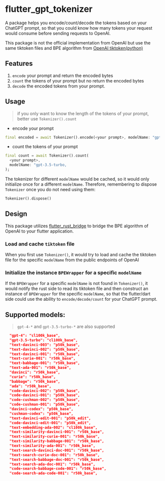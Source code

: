 # flutter_gpt_tokenizer

A package helps you encode/count/decode the tokens based on your ChatGPT prompt, so that you could know how many tokens your request would consume before sending requests to OpenAI.

This package is not the official implementation from OpenAI but use the same tiktoken files and BPE algorithm from [OpenAI tiktoken(python)](https://github.com/openai/tiktoken)

## Features

1. `encode` your prompt and return the encoded bytes
2. `count` the tokens of your prompt but no return the encoded bytes
3. `decode` the encoded tokens from your prompt.

## Usage

> if you only want to know the length of the tokens of your prompt, better use `Tokenizer().count`

- encode your prompt

```dart
final encoded = await Tokenizer().encode(<your prompt>, modelName: "gpt-3.5-turbo");
```

- count the tokens of your prompt

```dart
final count = await Tokenizer().count(
  <your prompt>,
  modelName: "gpt-3.5-turbo,
);
```

The tokenizer for different `modelName` would be cached, so it would only initialize once for a different `modelName`. Therefore, remembering to dispose `Tokenizer` once you do not need using them:

```dart
Tokenizer().dispose()
```

## Design

This package utilizes [flutter_rust_bridge](https://pub.dev/packages/flutter_rust_bridge) to bridge the BPE algorithm of OpenAI to your flutter application.

### Load and cache `tiktoken` file

When you first use `Tokenizer()`, it would try to load and cache the tiktoken file for the specific `modelName` from the public endpoints of OpenAI

### Initialize the instance `BPEWrapper` for a specific `modelName`

If the `BPEWrapper` for a specific `modelName` is not found in `Tokenizer()`, it would notify the rust side to read its tiktoken file and then construct an instance of `BPEWrapper` for the specific `modelName`, so that the flutter/dart side could use the ability to `encode/decode/count` for your ChatGPT prompt.

## Supported models:

> `gpt-4-*` and `gpt-3.5-turbo-*` are also supported

```json
  "gpt-4": "cl100k_base",
  "gpt-3.5-turbo": "cl100k_base",
  "text-davinci-003": "p50k_base",
  "text-davinci-002": "p50k_base",
  "text-davinci-001": "r50k_base",
  "text-curie-001": "r50k_base",
  "text-babbage-001": "r50k_base",
  "text-ada-001": "r50k_base",
  "davinci": "r50k_base",
  "curie": "r50k_base",
  "babbage": "r50k_base",
  "ada": "r50k_base",
  "code-davinci-002": "p50k_base",
  "code-davinci-001": "p50k_base",
  "code-cushman-002": "p50k_base",
  "code-cushman-001": "p50k_base",
  "davinci-codex": "p50k_base",
  "cushman-codex": "p50k_base",
  "text-davinci-edit-001": "p50k_edit",
  "code-davinci-edit-001": "p50k_edit",
  "text-embedding-ada-002": "cl100k_base",
  "text-similarity-davinci-001": "r50k_base",
  "text-similarity-curie-001": "r50k_base",
  "text-similarity-babbage-001": "r50k_base",
  "text-similarity-ada-001": "r50k_base",
  "text-search-davinci-doc-001": "r50k_base",
  "text-search-curie-doc-001": "r50k_base",
  "text-search-babbage-doc-001": "r50k_base",
  "text-search-ada-doc-001": "r50k_base",
  "code-search-babbage-code-001": "r50k_base",
  "code-search-ada-code-001": "r50k_base",
```
